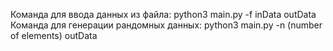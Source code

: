 Команда для ввода данных из файла: python3 main.py -f inData outData Команда для генерации рандомных данных: python3 main.py -n (number of elements) outData 

